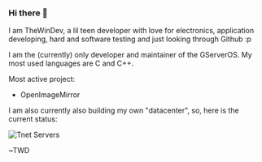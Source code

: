 ### Hi there 👋

I am TheWinDev, a lil teen developer with love for electronics, application developing, hard and software testing and just looking through Github :p

I am the (currently) only developer and maintainer of the GServerOS.
My most used languages are C and C++.

Most active project:
- OpenImageMirror

I am also currently also building my own "datacenter", so, here is the current status:

![Tnet Servers](https://raw.githubusercontent.com/twdtech/twdtech/refs/heads/main/imgs/TnetNew.avif)

~TWD
